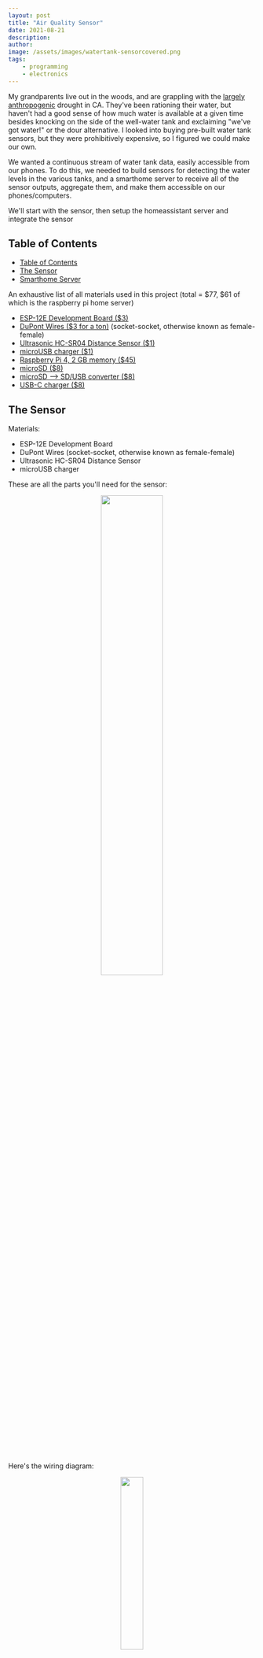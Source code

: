 ```yaml
---
layout: post
title: "Air Quality Sensor"
date: 2021-08-21
description: 
author: 
image: /assets/images/watertank-sensorcovered.png
tags: 
    - programming
    - electronics
---
```

My grandparents live out in the woods, and are grappling with the [largely anthropogenic](linktopaper) drought in CA. They've been rationing their water, but haven't had a good sense of how much water is available at a given time besides knocking on the side of the well-water tank and exclaiming "we've got water!" or the dour alternative. I looked into buying pre-built water tank sensors, but they were prohibitively expensive, so I figured we could make our own.

We wanted a continuous stream of water tank data, easily accessible from our phones. To do this, we needed to build sensors for detecting the water levels in the various tanks, and a smarthome server to receive all of the sensor outputs, aggregate them, and make them accessible on our phones/computers.

We'll start with the sensor, then setup the homeassistant server and integrate the sensor

## Table of Contents
- [Table of Contents](#table-of-contents)
- [The Sensor](#the-sensor)
- [Smarthome Server](#smarthome-server)



An exhaustive list of all materials used in this project (total = $77, $61 of which is the raspberry pi home server)
* [ESP-12E Development Board ($3)](https://www.aliexpress.com/item/32782666206.html?spm=a2g0o.productlist.0.0.70eb15bfyGLMbN&algo_pvid=3678810f-1bbc-47ad-ad60-4bfd83280a1b&algo_exp_id=3678810f-1bbc-47ad-ad60-4bfd83280a1b-0&pdp_ext_f=%7B%22sku_id%22%3A%2263087734925%22%7D)
* [DuPont Wires ($3 for a ton)](https://www.aliexpress.com/item/1005002046765371.html?spm=a2g0o.productlist.0.0.6bce128bHvV1Xy&algo_pvid=45b12b05-9dfa-4b86-974a-0db7bec9f996&algo_exp_id=45b12b05-9dfa-4b86-974a-0db7bec9f996-2&pdp_ext_f=%7B%22sku_id%22%3A%2212000018543604511%22%7D) (socket-socket, otherwise known as female-female)
* [Ultrasonic HC-SR04 Distance Sensor ($1)](https://www.aliexpress.com/item/2041955317.html?spm=a2g0o.productlist.0.0.236168e5u3hRd9&algo_pvid=10dc0f68-7836-48e1-8b24-d182653bf385&algo_exp_id=10dc0f68-7836-48e1-8b24-d182653bf385-0&pdp_ext_f=%7B%22sku_id%22%3A%2212000018273195310%22%7D)
* [microUSB charger ($1)](https://www.monoprice.com/product?p_id=4867)
* [Raspberry Pi 4, 2 GB memory ($45)](https://www.pishop.us/product/raspberry-pi-4-model-b-2gb/)
* [microSD ($8)](https://www.banggood.com/Mini-128GB-CLASS10-Memory-TF-Card-Flash-Card-Smart-Card-16GB-32GB-64GB-for-Mobile-Phone-Laptop-p-1727878.html?cur_warehouse=CN&ID=3150&rmmds=search)
* [microSD --> SD/USB converter ($8)](https://www.banggood.com/USB-2_0-Multi-Card-Reader-TF-Card-OTG-Reader-USB2_0-Micro-USB-Interface-480MB-or-S-for-Smartphone-p-1553700.html?cur_warehouse=CN&rmmds=search)
* [USB-C charger ($8)](https://www.monoprice.com/product?p_id=31201)


## The Sensor
Materials:
* ESP-12E Development Board
* DuPont Wires (socket-socket, otherwise known as female-female)
* Ultrasonic HC-SR04 Distance Sensor
* microUSB charger

These are all the parts you'll need for the sensor:
<p align="center"><img src="/assets/images/watertank-sensorparts.png" width="50%"/></p>

Here's the wiring diagram:
<p align="center"><img src="/assets/images/watertank-wirediagram.png" width="30%"/></p>

Here's what it looks like wired up:
<p align="center"><img src="/assets/images/watertank-sensorwired.png" width="55%"/></p>

When I 'water proof' it, it is unexpectedly and impossibly cute (the nodemcu board is detached so I can feed it through the hole I put in the tank):
<p align="center"><img src="/assets/images/watertank-sensorcovered.png" width="40%"/></p>

You can see the white ballon mounted next to the tank input pipe here, carefully such that the sensor is perpindicular to the water.
<p align="center"><img src="/assets/images/watertank-mounted.png" width="50%"/></p>

Here's the hole and the wires out the back.
<p align="center"><img src="/assets/images/watertank-mountwires.png" width="30%"/></p>

Here's our little conjuction of power cable and distance sensor wires and the nodemcu board, mounted to the side of the tank
<p align="center"><img src="/assets/images/watertank-assembly.png" width="30%"/></p>

Now we'll setup the software for the sensor

I'm assuming you have a unix system (linux or mac)
open Terminal or some other terminal emulator and run the following

I use pip as a python package manager. It should be installed by default with python3 

download the esphome package
```bash
pip install esphome
```
Now we're going to make a .yaml configuration file that will be used to flash the software onto the sensor.

We're gonna assume we name the config file 'water.yaml'
```bash
esphome water.yaml wizard
```
Answer the questions like this if you got the exact sensor hardware I did:
```bash
(name [water_level]): <choose_a_name_for_water_sensor>
(ESP32/ESP8266): ESP8266
(board): nodemcu
(ssid): <your_wifi_network_name(ssid)>
(PSK): <your_wifi_password_(wpa_key)>
(password): <choose_a_password_for_flashing_sensor_if_you_want>
```

Once this is done, ensure that your sensor is plugged in via USB and run 

```bash
esphome water.yaml run
```

It compiled, but I received the following error
```bash
INFO Successfully compiled program.
INFO Resolving IP address of barntank_sensor.local
ERROR Error resolving IP address of barntank_sensor.local. Is it connected to WiFi?
ERROR (If this error persists, please set a static IP address: https://esphome.io/components/wifi.html#manual-ips)
ERROR Error resolving IP address: Error resolving address with mDNS: Did not respond. Maybe the device is offline., [Errno 8] nodename nor servname provided, or not known
```
After about an hour of trouble shooting I realized it was because the microUSB cable I was using does not transfer data, it only charges devices, which is the case with [some cheap cables](https://www.quora.com/Are-some-USB-cables-for-power-only-no-data-Is-there-a-quick-way-to-tell-by-looking?share=1). After replacing the cable with another microUSB I had lying around, it worked.

It's gonna compile and take a few minutes. When prompted, select the option to flash over 'serial' i.e. USB.

If you change the configuration and flash it again you can use the following command to flash it over wifi
```bash
esphome water.yaml run --upload-port XX.XX.XX.XX
```
where xx.xx.xx.xx is the IP address of the sensor (the IP of the sensor is reported after you flash it over USB the first time. Might be worth writing it down.)

This is what my .yaml looks like
```yaml
esphome:
  name: barntank_sensor
  platform: ESP8266
  board: nodemcu

# Enable logging
logger:

# Enable Home Assistant API
api:
  password: <choose_a_password_for_HomeAssistant>

ota:
  password: <choose_a_password_for_HomeAssistant>

wifi:
  ssid: <your_wifi_network_name(ssid)>
  password: <your_wifi_password_(wpa_key)>

  # Enable fallback hotspot (captive portal) in case wifi connection fails
  ap:
    ssid: "Barntank Sensor Fallback Hotspot"
    password: <auto_generated>


captive_portal:

sensor:
  - platform: ultrasonic
    trigger_pin: D6
    echo_pin: D5
    name: "Water Level"
    icon: "mdi:water"
    update_interval: 20s
    timeout: 3m
    filters:
    - filter_out: nan
    - lambda: return x * (-444.693) + 5000; # See Below for the Math I used
    - sliding_window_moving_average: # This takes the mean of 3 measurements and sends the 3rd measurement to home assistant. 
        window_size: 3
        send_every: 3
    unit_of_measurement: "gallons"

```

OK so the math to calculate the gallons (or whatever unit of volume) is going to be particular to your use.

Our tank was a cylinder, so the formula for volume was 

$V = pi * r^2 * h$

We measured:

circumference = 8.33m

diameter = 2.65

height (when full) = 3.43m

$r = diameter / (2 * pi) $

So 

$V = pi * (diameter / (2 * pi))^2 * h$

We're looking for the Volume as a function of height, so we reduce the equation to volume and height. 

Because we're putting the sensor above the water in the tank, $Volume_{Current} = Volume_{Max} - Volume_{Sensor\ Distance}$

We know the volume of our tank is $8.93m^3$ gallons, so

$Volume_{Current} = 8.93m^3 - pi * (diameter / (2 * pi))^2 * sensor\ distance$

Your sensor distance is going to be some fixed distance above the water, so when the tank is full figure out what the $sensor\ distance$ is and adjust the constant such that both sides of the equation are equal when the tank is full.

For me this simplifies to the values seen in the above code block.

Flash/update the software on the sensor as often as you change the .yaml configuration.
Now the sensor should be set up

## Smarthome Server
Materials:
* Raspberry Pi 4, 2 GB memory
* microSD
* microSD --> SD/USB converter
* USB-C power cord

This part is pretty easy, but opens up pandora's box. There are so many things you *can* do. But to integrate our sensor it's pretty easy.

So we're gonna install Home Assistant on a raspberry pi 4. You can install Home Assistant software on a bunch of different machines/computers, but raspberry pis are cheap and effective.

You're going to start by taking your microSD card and using the microSD converter and plugging it into your computer.

Once you've got the microSD in, follow [this tutorial](https://www.home-assistant.io/installation/raspberrypi/) for installing Home Assistant. It says to use Balena Etcher but you can also use [Raspberry Pi Imager](https://www.raspberrypi.org/software/), which is what I used.

Once you set up home assistant you should find the sensor under the 'configuration' menu.

<p align="center"><img src="/assets/images/watertank-sensor_configure.png" width="60%"/></p>

Now you can customize how to display the sensor data in your Home Assistant dashboard!

